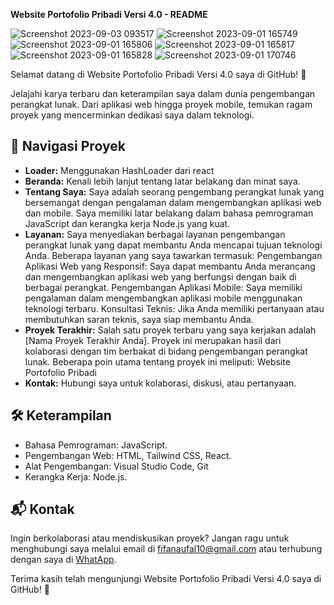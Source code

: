 **Website Portofolio Pribadi Versi 4.0 - README**

![Screenshot 2023-09-03 093517](https://github.com/fifovalle/WEBSITE-PORTOFOLIO-PRIBADI-VERSI-4.0/assets/90078068/471bc458-d0c8-4eae-852b-90c4cf75de95)
![Screenshot 2023-09-01 165749](https://github.com/fifovalle/WEBSITE-PORTOFOLIO-PRIBADI-VERSI-4.0/assets/90078068/555eec9d-9941-416c-8f49-a30cc1fafc84)
![Screenshot 2023-09-01 165806](https://github.com/fifovalle/WEBSITE-PORTOFOLIO-PRIBADI-VERSI-4.0/assets/90078068/b74357b6-c3c9-47a6-ae12-fd568fd2acf6)
![Screenshot 2023-09-01 165817](https://github.com/fifovalle/WEBSITE-PORTOFOLIO-PRIBADI-VERSI-4.0/assets/90078068/5ab4d35c-ad3e-4913-9ff1-dbec2930b7e7)
![Screenshot 2023-09-01 165828](https://github.com/fifovalle/WEBSITE-PORTOFOLIO-PRIBADI-VERSI-4.0/assets/90078068/eee91c5a-1547-41bf-929e-7fe8754a600a)
![Screenshot 2023-09-01 170746](https://github.com/fifovalle/WEBSITE-PORTOFOLIO-PRIBADI-VERSI-4.0/assets/90078068/ef462e51-6a9a-47de-bc4f-ee1edb5907c9)

Selamat datang di Website Portofolio Pribadi Versi 4.0 saya di GitHub! 🚀

Jelajahi karya terbaru dan keterampilan saya dalam dunia pengembangan perangkat lunak. Dari aplikasi web hingga proyek mobile, temukan ragam proyek yang mencerminkan dedikasi saya dalam teknologi.

## 📂 Navigasi Proyek

- **Loader:** Menggunakan HashLoader dari react
- **Beranda:** Kenali lebih lanjut tentang latar belakang dan minat saya.
- **Tentang Saya:** Saya adalah seorang pengembang perangkat lunak yang bersemangat dengan pengalaman dalam mengembangkan aplikasi web dan mobile. Saya memiliki latar belakang dalam bahasa pemrograman JavaScript dan kerangka kerja Node.js yang kuat.
- **Layanan:** Saya menyediakan berbagai layanan pengembangan perangkat lunak yang dapat membantu Anda mencapai tujuan teknologi Anda. Beberapa layanan yang saya tawarkan termasuk:
  Pengembangan Aplikasi Web yang Responsif: Saya dapat membantu Anda merancang dan mengembangkan aplikasi web yang berfungsi dengan baik di berbagai perangkat.
  Pengembangan Aplikasi Mobile: Saya memiliki pengalaman dalam mengembangkan aplikasi mobile menggunakan teknologi terbaru.
  Konsultasi Teknis: Jika Anda memiliki pertanyaan atau membutuhkan saran teknis, saya siap membantu Anda.
- **Proyek Terakhir:** Salah satu proyek terbaru yang saya kerjakan adalah [Nama Proyek Terakhir Anda]. Proyek ini merupakan hasil dari kolaborasi dengan tim berbakat di bidang pengembangan perangkat lunak. Beberapa poin utama tentang proyek ini meliputi:
  Website Portofolio Pribadi
- **Kontak:** Hubungi saya untuk kolaborasi, diskusi, atau pertanyaan.

## 🛠️ Keterampilan

- Bahasa Pemrograman: JavaScript.
- Pengembangan Web: HTML, Tailwind CSS, React.
- Alat Pengembangan: Visual Studio Code, Git
- Kerangka Kerja: Node.js.

## 📬 Kontak

Ingin berkolaborasi atau mendiskusikan proyek? Jangan ragu untuk menghubungi saya melalui email di [fifanaufal10@gmail.com](mailto:fifanaufal10@gmail.com) atau terhubung dengan saya di [WhatApp](https://wa.me/+6281223652490).

Terima kasih telah mengunjungi Website Portofolio Pribadi Versi 4.0 saya di GitHub! 🙌
